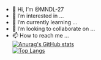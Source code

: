 - 👋 Hi, I’m @MNDL-27
- 👀 I’m interested in ...
- 🌱 I’m currently learning ...
- 💞️ I’m looking to collaborate on ...
- 📫 How to reach me ... <br>
[![Anurag's GitHub stats](https://github-readme-stats.vercel.app/api?username=MNDL-27&count_private=true&show_icons=true&theme=blue-green)](https://github.com/anuraghazra/github-readme-stats)  
[![Top Langs](https://github-readme-stats.vercel.app/api/top-langs/?username=MNDL-27&layout=compact)](https://github.com/anuraghazra/github-readme-stats)
<!---
MNDL-27/MNDL-27 is a ✨ special ✨ repository because its `README.md` (this file) appears on your GitHub profile.
You can click the Preview link to take a look at your changes.
--->
